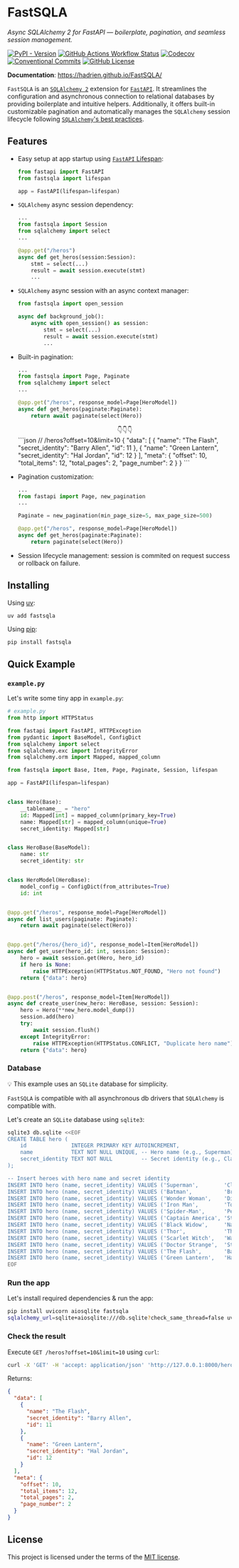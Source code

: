 # FastSQLA

_Async SQLAlchemy 2 for FastAPI — boilerplate, pagination, and seamless session management._

[![PyPI - Version](https://img.shields.io/pypi/v/FastSQLA?color=brightgreen)](https://pypi.org/project/FastSQLA/)
[![GitHub Actions Workflow Status](https://img.shields.io/github/actions/workflow/status/hadrien/fastsqla/ci.yml?branch=main&logo=github&label=CI)](https://github.com/hadrien/FastSQLA/actions?query=branch%3Amain+event%3Apush)
[![Codecov](https://img.shields.io/codecov/c/github/hadrien/fastsqla?token=XK3YT60MWK&logo=codecov)](https://codecov.io/gh/hadrien/FastSQLA)
[![Conventional Commits](https://img.shields.io/badge/Conventional%20Commits-1.0.0-brightgreen.svg)](https://conventionalcommits.org)
[![GitHub License](https://img.shields.io/github/license/hadrien/fastsqla)](https://github.com/hadrien/FastSQLA/blob/main/LICENSE)

**Documentation**: https://hadrien.github.io/FastSQLA/

`FastSQLA` is an [`SQLAlchemy 2`](https://docs.sqlalchemy.org/en/20/) extension for
[`FastAPI`](https://fastapi.tiangolo.com/).
It streamlines the configuration and asynchronous connection to relational databases by
providing boilerplate and intuitive helpers. Additionally, it offers built-in
customizable pagination and automatically manages the `SQLAlchemy` session lifecycle
following [`SQLAlchemy`'s best practices](https://docs.sqlalchemy.org/en/20/orm/session_basics.html#when-do-i-construct-a-session-when-do-i-commit-it-and-when-do-i-close-it).

## Features

* Easy setup at app startup using
  [`FastAPI` Lifespan](https://fastapi.tiangolo.com/advanced/events/#lifespan):

    ```python
    from fastapi import FastAPI
    from fastsqla import lifespan

    app = FastAPI(lifespan=lifespan)
    ```

* `SQLAlchemy` async session dependency:

    ```python
    ...
    from fastsqla import Session
    from sqlalchemy import select
    ...

    @app.get("/heros")
    async def get_heros(session:Session):
        stmt = select(...)
        result = await session.execute(stmt)
        ...
    ```

* `SQLAlchemy` async session with an async context manager:

    ```python
    from fastsqla import open_session

    async def background_job():
        async with open_session() as session:
            stmt = select(...)
            result = await session.execute(stmt)
            ...
    ```

* Built-in pagination:

    ```python
    ...
    from fastsqla import Page, Paginate
    from sqlalchemy import select
    ...

    @app.get("/heros", response_model=Page[HeroModel])
    async def get_heros(paginate:Paginate):
        return await paginate(select(Hero))
    ```
    <center>👇👇👇</center>
    ```json
    // /heros?offset=10&limit=10
    {
      "data": [
        {
          "name": "The Flash",
          "secret_identity": "Barry Allen",
          "id": 11
        },
        {
          "name": "Green Lantern",
          "secret_identity": "Hal Jordan",
          "id": 12
        }
      ],
      "meta": {
        "offset": 10,
        "total_items": 12,
        "total_pages": 2,
        "page_number": 2
      }
    }
    ```

* Pagination customization:
    ```python
    ...
    from fastapi import Page, new_pagination
    ...

    Paginate = new_pagination(min_page_size=5, max_page_size=500)

    @app.get("/heros", response_model=Page[HeroModel])
    async def get_heros(paginate:Paginate):
        return paginate(select(Hero))
    ```
* Session lifecycle management: session is commited on request success or rollback on
  failure.


## Installing

Using [uv](https://docs.astral.sh/uv/):
```bash
uv add fastsqla
```

Using [pip](https://pip.pypa.io/):
```
pip install fastsqla
```

## Quick Example

### `example.py`

Let's write some tiny app in `example.py`:

```python
# example.py
from http import HTTPStatus

from fastapi import FastAPI, HTTPException
from pydantic import BaseModel, ConfigDict
from sqlalchemy import select
from sqlalchemy.exc import IntegrityError
from sqlalchemy.orm import Mapped, mapped_column

from fastsqla import Base, Item, Page, Paginate, Session, lifespan

app = FastAPI(lifespan=lifespan)


class Hero(Base):
    __tablename__ = "hero"
    id: Mapped[int] = mapped_column(primary_key=True)
    name: Mapped[str] = mapped_column(unique=True)
    secret_identity: Mapped[str]


class HeroBase(BaseModel):
    name: str
    secret_identity: str


class HeroModel(HeroBase):
    model_config = ConfigDict(from_attributes=True)
    id: int


@app.get("/heros", response_model=Page[HeroModel])
async def list_users(paginate: Paginate):
    return await paginate(select(Hero))


@app.get("/heros/{hero_id}", response_model=Item[HeroModel])
async def get_user(hero_id: int, session: Session):
    hero = await session.get(Hero, hero_id)
    if hero is None:
        raise HTTPException(HTTPStatus.NOT_FOUND, "Hero not found")
    return {"data": hero}


@app.post("/heros", response_model=Item[HeroModel])
async def create_user(new_hero: HeroBase, session: Session):
    hero = Hero(**new_hero.model_dump())
    session.add(hero)
    try:
        await session.flush()
    except IntegrityError:
        raise HTTPException(HTTPStatus.CONFLICT, "Duplicate hero name")
    return {"data": hero}
```

### Database

💡 This example uses an `SQLite` database for simplicity.

`FastSQLA` is compatible with all asynchronous db drivers that `SQLAlchemy` is
compatible with.

Let's create an `SQLite` database using `sqlite3`:
```bash
sqlite3 db.sqlite <<EOF
CREATE TABLE hero (
    id              INTEGER PRIMARY KEY AUTOINCREMENT,
    name            TEXT NOT NULL UNIQUE, -- Hero name (e.g., Superman)
    secret_identity TEXT NOT NULL         -- Secret identity (e.g., Clark Kent)
);

-- Insert heroes with hero name and secret identity
INSERT INTO hero (name, secret_identity) VALUES ('Superman',        'Clark Kent');
INSERT INTO hero (name, secret_identity) VALUES ('Batman',          'Bruce Wayne');
INSERT INTO hero (name, secret_identity) VALUES ('Wonder Woman',    'Diana Prince');
INSERT INTO hero (name, secret_identity) VALUES ('Iron Man',        'Tony Stark');
INSERT INTO hero (name, secret_identity) VALUES ('Spider-Man',      'Peter Parker');
INSERT INTO hero (name, secret_identity) VALUES ('Captain America', 'Steve Rogers');
INSERT INTO hero (name, secret_identity) VALUES ('Black Widow',     'Natasha Romanoff');
INSERT INTO hero (name, secret_identity) VALUES ('Thor',            'Thor Odinson');
INSERT INTO hero (name, secret_identity) VALUES ('Scarlet Witch',   'Wanda Maximoff');
INSERT INTO hero (name, secret_identity) VALUES ('Doctor Strange',  'Stephen Strange');
INSERT INTO hero (name, secret_identity) VALUES ('The Flash',       'Barry Allen');
INSERT INTO hero (name, secret_identity) VALUES ('Green Lantern',   'Hal Jordan');
EOF
```

### Run the app

Let's install required dependencies & run the app:
```bash
pip install uvicorn aiosqlite fastsqla
sqlalchemy_url=sqlite+aiosqlite:///db.sqlite?check_same_thread=false uvicorn example:app
```

### Check the result

Execute `GET /heros?offset=10&limit=10` using `curl`:
```bash
curl -X 'GET' -H 'accept: application/json' 'http://127.0.0.1:8000/heros?offset=10&limit=10'
```
Returns:
```json
{
  "data": [
    {
      "name": "The Flash",
      "secret_identity": "Barry Allen",
      "id": 11
    },
    {
      "name": "Green Lantern",
      "secret_identity": "Hal Jordan",
      "id": 12
    }
  ],
  "meta": {
    "offset": 10,
    "total_items": 12,
    "total_pages": 2,
    "page_number": 2
  }
}
```

## License

This project is licensed under the terms of the [MIT license](https://github.com/hadrien/FastSQLA/blob/main/LICENSE).